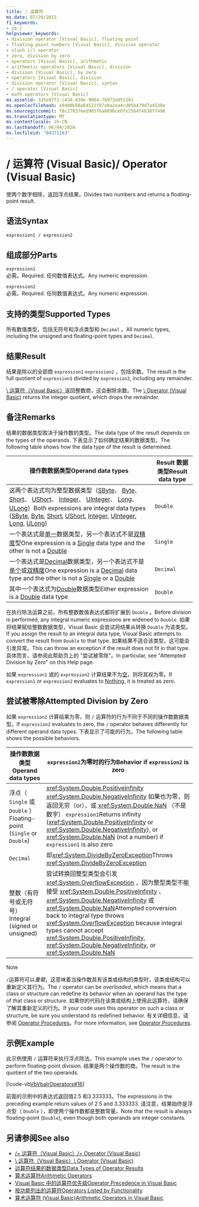 ```yaml
---
title: / 运算符
ms.date: 07/20/2015
f1_keywords:
- vb./
helpviewer_keywords:
- division operator [Visual Basic], floating point
- floating-point numbers [Visual Basic], division operator
- slash (/) operator
- zero, division by zero
- operators [Visual Basic], arithmetic
- arithmetic operators [Visual Basic], division
- division [Visual Basic], by zero
- operators [Visual Basic], division
- division operator [Visual Basic], syntax
- / operator [Visual Basic]
- math operators [Visual Basic]
ms.assetid: 335e97f2-c434-439e-9064-76973a051101
ms.openlocfilehash: e9400b50a84522f87a9a2ea4cd05b479d7a4538e
ms.sourcegitcommit: f8c270376ed905f6a8896ce0fe25b4f4b38ff498
ms.translationtype: MT
ms.contentlocale: zh-CN
ms.lasthandoff: 06/04/2020
ms.locfileid: "84371163"
---
```

# <a name="-operator-visual-basic"></a><span data-ttu-id="a0959-102">/ 运算符 (Visual Basic)</span><span class="sxs-lookup"><span data-stu-id="a0959-102">/ Operator (Visual Basic)</span></span>
<span data-ttu-id="a0959-103">使两个数字相除，返回浮点结果。</span><span class="sxs-lookup"><span data-stu-id="a0959-103">Divides two numbers and returns a floating-point result.</span></span>  
  
## <a name="syntax"></a><span data-ttu-id="a0959-104">语法</span><span class="sxs-lookup"><span data-stu-id="a0959-104">Syntax</span></span>  
  
```vb  
expression1 / expression2  
```  
  
## <a name="parts"></a><span data-ttu-id="a0959-105">组成部分</span><span class="sxs-lookup"><span data-stu-id="a0959-105">Parts</span></span>  
 `expression1`  
 <span data-ttu-id="a0959-106">必需。</span><span class="sxs-lookup"><span data-stu-id="a0959-106">Required.</span></span> <span data-ttu-id="a0959-107">任何数值表达式。</span><span class="sxs-lookup"><span data-stu-id="a0959-107">Any numeric expression.</span></span>  
  
 `expression2`  
 <span data-ttu-id="a0959-108">必需。</span><span class="sxs-lookup"><span data-stu-id="a0959-108">Required.</span></span> <span data-ttu-id="a0959-109">任何数值表达式。</span><span class="sxs-lookup"><span data-stu-id="a0959-109">Any numeric expression.</span></span>  
  
## <a name="supported-types"></a><span data-ttu-id="a0959-110">支持的类型</span><span class="sxs-lookup"><span data-stu-id="a0959-110">Supported Types</span></span>  
 <span data-ttu-id="a0959-111">所有数值类型，包括无符号和浮点类型和 `Decimal` 。</span><span class="sxs-lookup"><span data-stu-id="a0959-111">All numeric types, including the unsigned and floating-point types and `Decimal`.</span></span>  
  
## <a name="result"></a><span data-ttu-id="a0959-112">结果</span><span class="sxs-lookup"><span data-stu-id="a0959-112">Result</span></span>  
 <span data-ttu-id="a0959-113">结果是除以的全部商 `expression1` `expression2` ，包括余数。</span><span class="sxs-lookup"><span data-stu-id="a0959-113">The result is the full quotient of `expression1` divided by `expression2`, including any remainder.</span></span>  
  
 <span data-ttu-id="a0959-114">[\ 运算符（Visual Basic）](integer-division-operator.md)返回整数商，这会删除余数。</span><span class="sxs-lookup"><span data-stu-id="a0959-114">The [\ Operator (Visual Basic)](integer-division-operator.md) returns the integer quotient, which drops the remainder.</span></span>  
  
## <a name="remarks"></a><span data-ttu-id="a0959-115">备注</span><span class="sxs-lookup"><span data-stu-id="a0959-115">Remarks</span></span>  
 <span data-ttu-id="a0959-116">结果的数据类型取决于操作数的类型。</span><span class="sxs-lookup"><span data-stu-id="a0959-116">The data type of the result depends on the types of the operands.</span></span> <span data-ttu-id="a0959-117">下表显示了如何确定结果的数据类型。</span><span class="sxs-lookup"><span data-stu-id="a0959-117">The following table shows how the data type of the result is determined.</span></span>  
  
|<span data-ttu-id="a0959-118">操作数数据类型</span><span class="sxs-lookup"><span data-stu-id="a0959-118">Operand data types</span></span>|<span data-ttu-id="a0959-119">Result 数据类型</span><span class="sxs-lookup"><span data-stu-id="a0959-119">Result data type</span></span>|  
|------------------------|----------------------|  
|<span data-ttu-id="a0959-120">这两个表达式均为整型数据类型（[SByte](../data-types/sbyte-data-type.md)、 [Byte](../data-types/byte-data-type.md)、 [Short](../data-types/short-data-type.md)、 [UShort](../data-types/ushort-data-type.md)、 [Integer](../data-types/integer-data-type.md)、 [UInteger](../data-types/uinteger-data-type.md)、 [Long](../data-types/long-data-type.md)、 [ULong](../data-types/ulong-data-type.md)）</span><span class="sxs-lookup"><span data-stu-id="a0959-120">Both expressions are integral data types ([SByte](../data-types/sbyte-data-type.md), [Byte](../data-types/byte-data-type.md), [Short](../data-types/short-data-type.md), [UShort](../data-types/ushort-data-type.md), [Integer](../data-types/integer-data-type.md), [UInteger](../data-types/uinteger-data-type.md), [Long](../data-types/long-data-type.md), [ULong](../data-types/ulong-data-type.md))</span></span>|`Double`|  
|<span data-ttu-id="a0959-121">一个表达式是[单一](../data-types/single-data-type.md)数据类型，另一个表达式不是[双精度](../data-types/double-data-type.md)型</span><span class="sxs-lookup"><span data-stu-id="a0959-121">One expression is a [Single](../data-types/single-data-type.md) data type and the other is not a [Double](../data-types/double-data-type.md)</span></span>|`Single`|  
|<span data-ttu-id="a0959-122">一个表达式是[Decimal](../data-types/decimal-data-type.md)数据类型，另一个表达式不是[单个](../data-types/single-data-type.md)或[双精度](../data-types/double-data-type.md)</span><span class="sxs-lookup"><span data-stu-id="a0959-122">One expression is a [Decimal](../data-types/decimal-data-type.md) data type and the other is not a [Single](../data-types/single-data-type.md) or a [Double](../data-types/double-data-type.md)</span></span>|`Decimal`|  
|<span data-ttu-id="a0959-123">其中一个表达式为[Double](../data-types/double-data-type.md)数据类型</span><span class="sxs-lookup"><span data-stu-id="a0959-123">Either expression is a [Double](../data-types/double-data-type.md) data type</span></span>|`Double`|  
  
 <span data-ttu-id="a0959-124">在执行除法运算之前，所有整数数值表达式都将扩展到 `Double` 。</span><span class="sxs-lookup"><span data-stu-id="a0959-124">Before division is performed, any integral numeric expressions are widened to `Double`.</span></span> <span data-ttu-id="a0959-125">如果将结果赋给整数数据类型，Visual Basic 会尝试将结果从转换 `Double` 为该类型。</span><span class="sxs-lookup"><span data-stu-id="a0959-125">If you assign the result to an integral data type, Visual Basic attempts to convert the result from `Double` to that type.</span></span> <span data-ttu-id="a0959-126">如果结果不适合该类型，这可能会引发异常。</span><span class="sxs-lookup"><span data-stu-id="a0959-126">This can throw an exception if the result does not fit in that type.</span></span> <span data-ttu-id="a0959-127">具体而言，请参阅此帮助页上的 "尝试被零除"。</span><span class="sxs-lookup"><span data-stu-id="a0959-127">In particular, see "Attempted Division by Zero" on this Help page.</span></span>  
  
 <span data-ttu-id="a0959-128">如果 `expression1` 或的 `expression2` 计算结果不为[空](../nothing.md)，则将其视为零。</span><span class="sxs-lookup"><span data-stu-id="a0959-128">If `expression1` or `expression2` evaluates to [Nothing](../nothing.md), it is treated as zero.</span></span>  
  
## <a name="attempted-division-by-zero"></a><span data-ttu-id="a0959-129">尝试被零除</span><span class="sxs-lookup"><span data-stu-id="a0959-129">Attempted Division by Zero</span></span>  
 <span data-ttu-id="a0959-130">如果 `expression2` 计算结果为零，则 `/` 运算符的行为不同于不同的操作数数据类型。</span><span class="sxs-lookup"><span data-stu-id="a0959-130">If `expression2` evaluates to zero, the `/` operator behaves differently for different operand data types.</span></span> <span data-ttu-id="a0959-131">下表显示了可能的行为。</span><span class="sxs-lookup"><span data-stu-id="a0959-131">The following table shows the possible behaviors.</span></span>  
  
|<span data-ttu-id="a0959-132">操作数数据类型</span><span class="sxs-lookup"><span data-stu-id="a0959-132">Operand data types</span></span>|<span data-ttu-id="a0959-133">`expression2`为零时的行为</span><span class="sxs-lookup"><span data-stu-id="a0959-133">Behavior if `expression2` is zero</span></span>|  
|------------------------|---------------------------------------|  
|<span data-ttu-id="a0959-134">浮点（ `Single` 或 `Double` ）</span><span class="sxs-lookup"><span data-stu-id="a0959-134">Floating-point (`Single` or `Double`)</span></span>|<span data-ttu-id="a0959-135"><xref:System.Double.PositiveInfinity> <xref:System.Double.NegativeInfinity> 如果也为零，则返回无穷（or），或 <xref:System.Double.NaN> （不是数字） `expression1`</span><span class="sxs-lookup"><span data-stu-id="a0959-135">Returns infinity (<xref:System.Double.PositiveInfinity> or <xref:System.Double.NegativeInfinity>), or <xref:System.Double.NaN> (not a number) if `expression1` is also zero</span></span>|  
|`Decimal`|<span data-ttu-id="a0959-136">却<xref:System.DivideByZeroException></span><span class="sxs-lookup"><span data-stu-id="a0959-136">Throws <xref:System.DivideByZeroException></span></span>|  
|<span data-ttu-id="a0959-137">整数（有符号或无符号）</span><span class="sxs-lookup"><span data-stu-id="a0959-137">Integral (signed or unsigned)</span></span>|<span data-ttu-id="a0959-138">尝试转换回整型类型会引发 <xref:System.OverflowException> ，因为整型类型不能接受 <xref:System.Double.PositiveInfinity> 、 <xref:System.Double.NegativeInfinity> 或<xref:System.Double.NaN></span><span class="sxs-lookup"><span data-stu-id="a0959-138">Attempted conversion back to integral type throws <xref:System.OverflowException> because integral types cannot accept <xref:System.Double.PositiveInfinity>, <xref:System.Double.NegativeInfinity>, or <xref:System.Double.NaN></span></span>|  
  
> [!NOTE]
> <span data-ttu-id="a0959-139">`/`运算符可以*重载*，这意味着当操作数具有该类或结构的类型时，该类或结构可以重新定义其行为。</span><span class="sxs-lookup"><span data-stu-id="a0959-139">The `/` operator can be *overloaded*, which means that a class or structure can redefine its behavior when an operand has the type of that class or structure.</span></span> <span data-ttu-id="a0959-140">如果你的代码在该类或结构上使用此运算符，请确保了解其重新定义的行为。</span><span class="sxs-lookup"><span data-stu-id="a0959-140">If your code uses this operator on such a class or structure, be sure you understand its redefined behavior.</span></span> <span data-ttu-id="a0959-141">有关详细信息，请参阅 [Operator Procedures](../../programming-guide/language-features/procedures/operator-procedures.md)。</span><span class="sxs-lookup"><span data-stu-id="a0959-141">For more information, see [Operator Procedures](../../programming-guide/language-features/procedures/operator-procedures.md).</span></span>  
  
## <a name="example"></a><span data-ttu-id="a0959-142">示例</span><span class="sxs-lookup"><span data-stu-id="a0959-142">Example</span></span>  
 <span data-ttu-id="a0959-143">此示例使用 `/` 运算符来执行浮点除法。</span><span class="sxs-lookup"><span data-stu-id="a0959-143">This example uses the `/` operator to perform floating-point division.</span></span> <span data-ttu-id="a0959-144">结果是两个操作数的商。</span><span class="sxs-lookup"><span data-stu-id="a0959-144">The result is the quotient of the two operands.</span></span>  
  
 [!code-vb[VbVbalrOperators#16](~/samples/snippets/visualbasic/VS_Snippets_VBCSharp/VbVbalrOperators/VB/Class1.vb#16)]  
  
 <span data-ttu-id="a0959-145">前面的示例中的表达式返回值2.5 和3.333333。</span><span class="sxs-lookup"><span data-stu-id="a0959-145">The expressions in the preceding example return values of 2.5 and 3.333333.</span></span> <span data-ttu-id="a0959-146">请注意，结果始终是浮点型（ `Double` ），即使两个操作数都是整数常量。</span><span class="sxs-lookup"><span data-stu-id="a0959-146">Note that the result is always floating-point (`Double`), even though both operands are integer constants.</span></span>  
  
## <a name="see-also"></a><span data-ttu-id="a0959-147">另请参阅</span><span class="sxs-lookup"><span data-stu-id="a0959-147">See also</span></span>

- [<span data-ttu-id="a0959-148">/= 运算符（Visual Basic）</span><span class="sxs-lookup"><span data-stu-id="a0959-148">/= Operator (Visual Basic)</span></span>](floating-point-division-assignment-operator.md)
- [<span data-ttu-id="a0959-149">\ 运算符（Visual Basic）</span><span class="sxs-lookup"><span data-stu-id="a0959-149">\ Operator (Visual Basic)</span></span>](integer-division-operator.md)
- [<span data-ttu-id="a0959-150">运算符结果的数据类型</span><span class="sxs-lookup"><span data-stu-id="a0959-150">Data Types of Operator Results</span></span>](data-types-of-operator-results.md)
- [<span data-ttu-id="a0959-151">算术运算符</span><span class="sxs-lookup"><span data-stu-id="a0959-151">Arithmetic Operators</span></span>](arithmetic-operators.md)
- [<span data-ttu-id="a0959-152">Visual Basic 中的运算符优先级</span><span class="sxs-lookup"><span data-stu-id="a0959-152">Operator Precedence in Visual Basic</span></span>](operator-precedence.md)
- [<span data-ttu-id="a0959-153">按功能列出的运算符</span><span class="sxs-lookup"><span data-stu-id="a0959-153">Operators Listed by Functionality</span></span>](operators-listed-by-functionality.md)
- [<span data-ttu-id="a0959-154">算术运算符 (Visual Basic)</span><span class="sxs-lookup"><span data-stu-id="a0959-154">Arithmetic Operators in Visual Basic</span></span>](../../programming-guide/language-features/operators-and-expressions/arithmetic-operators.md)
